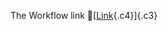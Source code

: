 The Workflow link
👏[[Link](https://www.google.com/url?q=http://www.google.com&sa=D&source=editors&ust=1755690298633054&usg=AOvVaw0avCQVhEzQdVpGJO899Gch){.c4}]{.c3}

